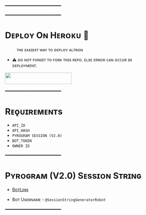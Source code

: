 ━━━━━━━━━━━━━━━━━━━━━━


━━━━━━━━━━━━━━━━━━━━━━
# Dᴇᴘʟᴏʏ Oɴ Hᴇʀᴏᴋᴜ​ 🚀
ㅤㅤㅤᴛʜᴇ ᴇᴀsɪᴇsᴛ ᴡᴀʏ ᴛᴏ ᴅᴇᴘʟᴏʏ ᴀʟᴛʀᴏɴ​

- ⚠️ ᴅᴏ ɴᴏᴛ ғᴏʀɢᴇᴛ ᴛᴏ ғᴏʀᴋ ᴛʜɪs ʀᴇᴘᴏ. ᴇʟsᴇ ᴇʀʀᴏʀ ᴄᴀɴ ᴏᴄᴄᴜʀ ɪɴ ᴅᴇᴘʟᴏʏᴍᴇɴᴛ.

<p align="left"><a href="https://dashboard.heroku.com/new?template=https://github.com/PRADHAN474/OXYUSERBOT"> <img src="https://img.shields.io/badge/Deploy%20To%20Heroku-cyan?style=for-the-badge&logo=heroku" width="220" height="38.45"/></a></p>
━━━━━━━━━━━━━━━━━━━━━━

# Rᴇǫᴜɪʀᴇᴍᴇɴᴛs

- `API_ID`
- `API_HASH`
- `PYROGRAM SESSION (V2.0)`
- `BOT_TOKEN`
- `OWNER ID`

━━━━━━━━━━━━━━━━━━━━━━


# Pʏʀᴏɢʀᴀᴍ (V2.0) Sᴇssɪᴏɴ Sᴛʀɪɴɢ

- [BᴏᴛLɪɴᴋ](https://t.me/SessionStringGeneratorRobot)

- Bᴏᴛ Usᴇʀɴᴀᴍᴇ - `@SessionStringGeneratorRobot`

━━━━━━━━━━━━━━━━━━━━━━
